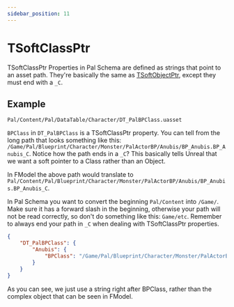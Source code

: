```yaml
---
sidebar_position: 11
---
```


# TSoftClassPtr

TSoftClassPtr Properties in Pal Schema are defined as strings that point to an asset path. They're basically the same as [TSoftObjectPtr](./softobjectptr.md), except they must end with a `_C`.

## Example

`Pal/Content/Pal/DataTable/Character/DT_PalBPClass.uasset`

`BPClass` in `DT_PalBPClass` is a TSoftClassPtr property. You can tell from the long path that looks something like this: `/Game/Pal/Blueprint/Character/Monster/PalActorBP/Anubis/BP_Anubis.BP_Anubis_C`. Notice how the path ends in a `_C`? This basically tells Unreal that we want a soft pointer to a Class rather than an Object.

In FModel the above path would translate to `Pal/Content/Pal/Blueprint/Character/Monster/PalActorBP/Anubis/BP_Anubis.BP_Anubis_C`.

In Pal Schema you want to convert the beginning `Pal/Content` into `/Game/`. Make sure it has a forward slash in the beginning, otherwise your path will not be read correctly, so don't do something like this: `Game/etc`. Remember to always end your path in `_C` when dealing with TSoftClassPtr properties.

```json
{
    "DT_PalBPClass": {
        "Anubis": {
            "BPClass": "/Game/Pal/Blueprint/Character/Monster/PalActorBP/PinkCat/BP_PinkCat.BP_PinkCat_C"
        }
    }
}
```

As you can see, we just use a string right after BPClass, rather than the complex object that can be seen in FModel.